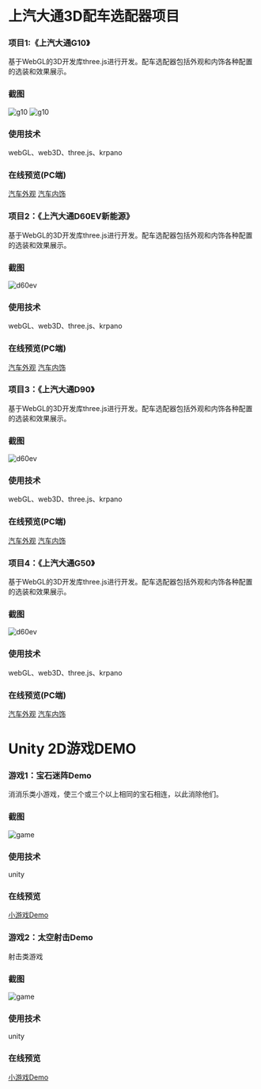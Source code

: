 # **上汽大通3D配车选配器项目**

### 项目1:《上汽大通G10》
基于WebGL的3D开发库three.js进行开发。配车选配器包括外观和内饰各种配置的选装和效果展示。
### 截图
![g10](https://bruceliil.github.io/web3d/img/G10_01.png)
![g10](https://bruceliil.github.io/web3d/img/G10_pano.png)
### 使用技术
webGL、web3D、three.js、krpano
### 在线预览(PC端)
[汽车外观](https://bruceliil.github.io/web3d/G10/demo.html)
[汽车内饰](https://bruceliil.github.io/web3d/G10/pano.html)


### 项目2：《上汽大通D60EV新能源》
基于WebGL的3D开发库three.js进行开发。配车选配器包括外观和内饰各种配置的选装和效果展示。
### 截图
![d60ev](https://bruceliil.github.io/web3d/img/D60EV_01.png)
### 使用技术
webGL、web3D、three.js、krpano
### 在线预览(PC端)
[汽车外观](https://bruceliil.github.io/web3d/D60EV/demo.html)
[汽车内饰](https://bruceliil.github.io/web3d/D60EV/pano.html)


### 项目3：《上汽大通D90》
基于WebGL的3D开发库three.js进行开发。配车选配器包括外观和内饰各种配置的选装和效果展示。
### 截图
![d60ev](https://bruceliil.github.io/web3d/img/D90_01.png)
### 使用技术
webGL、web3D、three.js、krpano
### 在线预览(PC端)
[汽车外观](https://bruceliil.github.io/web3d/D90/demo.html)
[汽车内饰](https://bruceliil.github.io/web3d/D90/pano.html)

### 项目4：《上汽大通G50》
基于WebGL的3D开发库three.js进行开发。配车选配器包括外观和内饰各种配置的选装和效果展示。
### 截图
![d60ev](https://bruceliil.github.io/web3d/img/G50_01.png)
### 使用技术
webGL、web3D、three.js、krpano
### 在线预览(PC端)
[汽车外观](https://bruceliil.github.io/web3d/G50/demo.html)
[汽车内饰](https://bruceliil.github.io/web3d/G50/pano.html)

# **Unity 2D游戏DEMO**

### 游戏1：宝石迷阵Demo
消消乐类小游戏，使三个或三个以上相同的宝石相连，以此消除他们。
### 截图
![game](https://bruceliil.github.io/unity/img/GemMaze.png)
### 使用技术
unity
### 在线预览
[小游戏Demo](https://bruceliil.github.io/unity/2Dgame/GemMaze/index.html)

### 游戏2：太空射击Demo
射击类游戏
### 截图
![game](https://bruceliil.github.io/unity/img/SpaceShoot.png)
### 使用技术
unity
### 在线预览
[小游戏Demo](https://bruceliil.github.io/unity/2Dgame/SpaceShoot/index.html)